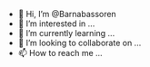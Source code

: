 - 👋 Hi, I’m @Barnabassoren
- 👀 I’m interested in ...
- 🌱 I’m currently learning ...
- 💞️ I’m looking to collaborate on ...
- 📫 How to reach me ...

<!---
Barnabassoren/Barnabassoren is a ✨ special ✨ repository because its `README.md` (this file) appears on your GitHub profile.
You can click the Preview link to take a look at your changes.
--->
